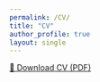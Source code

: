 ```yaml
---
permalink: /CV/
title: "CV"
author_profile: true
layout: single
---
```


<a href="/assets/papers/CV%20-%20Guo%20-%200630%20-%20website.pdf" class="btn" target="_blank">📄 Download CV (PDF)</a>
